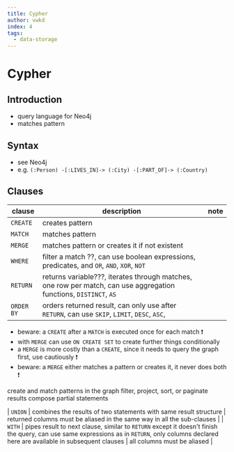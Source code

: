 ```yaml
---
title: Cypher
author: vwkd
index: 4
tags:
  - data-storage
---
```

# Cypher

<!-- ToDo: Finish -->



## Introduction

- query language for Neo4j
- matches pattern


## Syntax

- see Neo4j
- e.g. `(:Person) -[:LIVES_IN]-> (:City) -[:PART_OF]-> (:Country)`


## Clauses

| clause | description | note |
| - | - | - |
| `CREATE` | creates pattern | |
| `MATCH` | matches pattern | |
| `MERGE` | matches pattern or creates it if not existent | |
| `WHERE` | filter a match ??, can use boolean expressions, predicates, and `OR`, `AND`, `XOR`, `NOT` |
| `RETURN` | returns variable???, iterates through matches, one row per match, can use aggregation functions,  `DISTINCT`, `AS` | |
| `ORDER BY` | orders returned result, can only use after `RETURN`, can use `SKIP`, `LIMIT`, `DESC`, `ASC`,   |

- beware: a `CREATE` after a `MATCH` is executed once for each match ❗️
- with `MERGE` can use `ON CREATE SET` to create further things conditionally
- a `MERGE` is more costly than a `CREATE`, since it needs to query the graph first, use cautiously ❗️
- beware: a `MERGE` either matches a pattern or creates it, it never does both ❗️

create and match patterns in the graph
filter, project, sort, or paginate results
compose partial statements

| `UNION` | combines the results of two statements with same result structure | returned columns must be aliased in the same way in all the sub-clauses |
| `WITH` | pipes result to next clause, similar to `RETURN` except it doesn't finish the query, can use same expressions as in `RETURN`, only columns declared here are available in subsequent clauses | all columns must be aliased |
